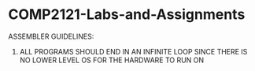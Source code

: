 COMP2121-Labs-and-Assignments
=============================

ASSEMBLER GUIDELINES:

1. ALL PROGRAMS SHOULD END IN AN INFINITE LOOP SINCE THERE IS NO LOWER LEVEL OS FOR THE HARDWARE TO RUN ON